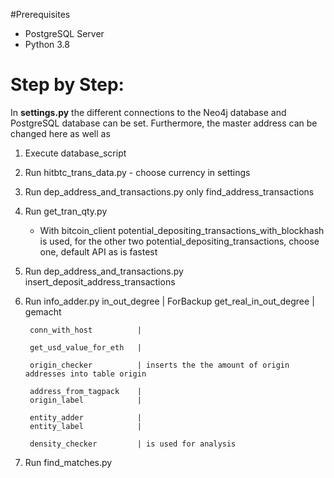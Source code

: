 #Prerequisites
 - PostgreSQL Server
 - Python 3.8

# Step by Step:

In **settings.py** the different connections to the Neo4j database and PostgreSQL database can be set. 
Furthermore, the master address can be changed here as well as 



1. Execute database_script
2. Run hitbtc_trans_data.py - choose currency in settings
3. Run dep_address_and_transactions.py only find_address_transactions

4. Run get_tran_qty.py
    -  With bitcoin_client potential_depositing_transactions_with_blockhash is used,
         for the other two potential_depositing_transactions, choose one, default API as is fastest
5. Run dep_address_and_transactions.py insert_deposit_address_transactions



6. Run info_adder.py
        in_out_degree           | ForBackup
        get_real_in_out_degree  | gemacht
    
        conn_with_host          |

        get_usd_value_for_eth   |
    
        origin_checker          | inserts the the amount of origin addresses into table origin
    
        address_from_tagpack    |
        origin_label            |
    
        entity_adder            |
        entity_label            |
    
        density_checker         | is used for analysis


7. Run find_matches.py

